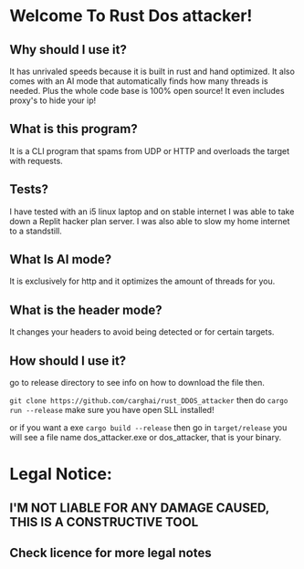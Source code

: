 # Welcome To Rust Dos attacker!

## Why should I use it?

It has unrivaled speeds because it is built in rust and hand optimized. It also comes with an AI mode that automatically finds how many threads is needed. Plus the whole code base is 100% open source!
It even includes proxy's to hide your ip!

## What is this program? 

It is a CLI program that spams from UDP or HTTP and overloads the target with requests.

## Tests?

I have tested with an i5 linux laptop and on stable internet I was able to take down a Replit hacker plan server. I was also able to slow my home internet to a standstill.

## What Is AI mode?

It is exclusively for http and it optimizes the amount of threads for you. 

## What is the header mode?

It changes your headers to avoid being detected or for certain targets.

## How should I use it?

go to release directory to see info on how to download the file then.

``
git clone https://github.com/carghai/rust_DDOS_attacker
``
then do 
``
cargo run --release
``  make sure you have open SLL installed!


or if you want a exe
``
cargo build --release
``
 then go in
``
target/release
``
you will see a file name dos_attacker.exe or dos_attacker, that is your binary.

# Legal Notice:

## I'M NOT LIABLE FOR ANY DAMAGE CAUSED, THIS IS A CONSTRUCTIVE TOOL

## Check licence for more legal notes
